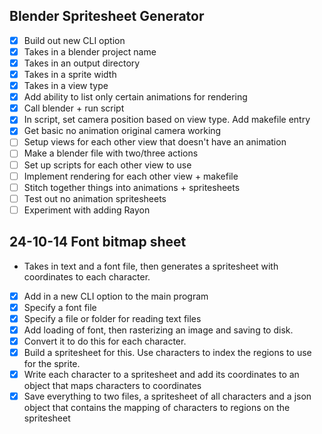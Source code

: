 ## Blender Spritesheet Generator
- [x] Build out new CLI option
- [x] Takes in a blender project name
- [x] Takes in an output directory
- [x] Takes in a sprite width
- [x] Takes in a view type 
- [x] Add ability to list only certain animations for rendering
- [x] Call blender + run script
- [x] In script, set camera position based on view type. Add makefile entry 
- [x] Get basic no animation original camera working
- [ ] Setup views for each other view that doesn't have an animation
- [ ] Make a blender file with two/three actions
- [ ] Set up scripts for each other view to use
- [ ] Implement rendering for each other view + makefile
- [ ] Stitch together things into animations + spritesheets
- [ ] Test out no animation spritesheets
- [ ] Experiment with adding Rayon

## 24-10-14 Font bitmap sheet
- Takes in text and a font file, then generates a spritesheet with coordinates to each character. 
- [x] Add in a new CLI option to the main program
- [x] Specify a font file
- [x] Specify a file or folder for reading text files
- [x] Add loading of font, then rasterizing an image and saving to disk.
- [x] Convert it to do this for each character.
- [x] Build a spritesheet for this. Use characters to index the regions to use for the sprite.
- [x] Write each character to a spritesheet and add its coordinates to an object that maps characters to coordinates
- [x] Save everything to two files, a spritesheet of all characters and a json object that contains the mapping of characters to regions on the spritesheet